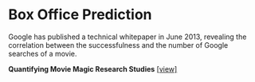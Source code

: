 Box Office Prediction
===

Google has published a technical whitepaper in June 2013, revealing the correlation between the successfulness and the number of Google searches of a movie.

**Quantifying Movie Magic Research Studies** [[view]](files/quantifying-movie-magic_research-studies.pdf)
